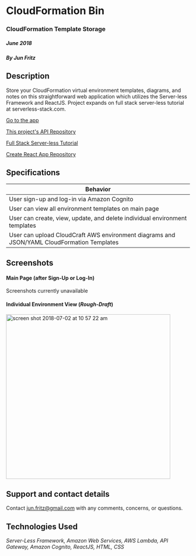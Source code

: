 # CloudFormation Bin

### CloudFormation Template Storage

#####  _June 2018_

##### By _Jun Fritz_

## Description
Store your CloudFormation virtual environment templates, diagrams, and notes on this straightforward web application which utilizes the Server-less Framework and ReactJS.  Project expands on full stack server-less tutorial at serverless-stack.com.

[Go to the app](https://environments.junmarcel.info)

[This project's API Repository](https://github.com/JMFritz/CloudFormation-template-app)

[Full Stack Server-less Tutorial](https://serverless-stack.com/)

[Create React App Repository](https://github.com/facebook/create-react-app)




## Specifications
 |Behavior|
 |---|
 | User sign-up and log-in via Amazon Cognito |
 | User can view all environment templates on main page |
 | User can create, view, update, and delete individual environment templates  |
 | User can upload CloudCraft AWS environment diagrams and JSON/YAML CloudFormation Templates|

## Screenshots
#### Main Page (after Sign-Up or Log-In)
Screenshots currently unavailable

#### Individual Environment View (_Rough-Draft_)

<img width="450" alt="screen shot 2018-07-02 at 10 57 22 am" src="https://user-images.githubusercontent.com/25647710/42178878-c8f855fe-7de6-11e8-9447-8661a76794ea.png">



## Support and contact details

 Contact jun.fritz@gmail.com with any comments, concerns, or questions.

## Technologies Used

 _Server-Less Framework, Amazon Web Services, AWS Lambda, API Gateway, Amazon Cognito, ReactJS, HTML, CSS_
